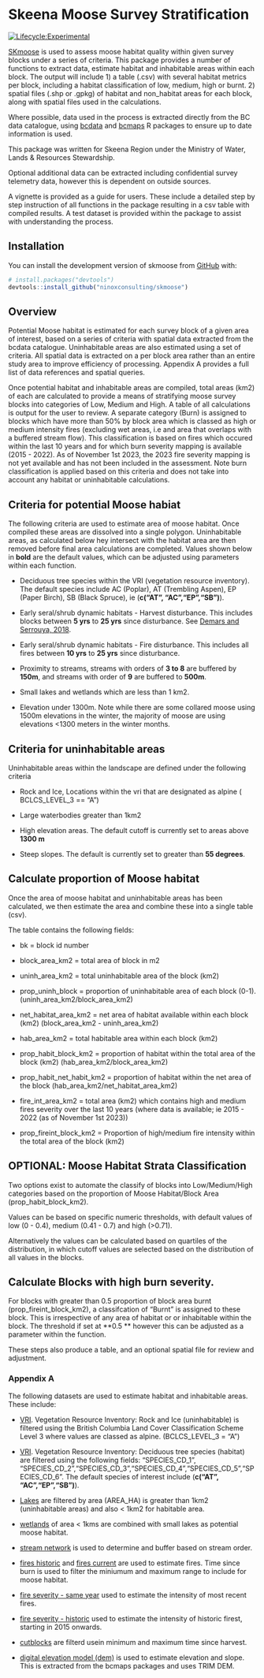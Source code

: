 
<!-- README.md is generated from README.Rmd. Please edit that file -->

# Skeena Moose Survey Stratification

<!-- badges: start -->

[![Lifecycle:Experimental](https://img.shields.io/badge/Lifecycle-Experimental-339999)](Redirect-URL)
<!-- badges: end -->

[SKmoose](https://gcperk.github.io/skmoose/index.html) is used to assess
moose habitat quality within given survey blocks under a series of
criteria. This package provides a number of functions to extract data,
estimate habitat and inhabitable areas within each block. The output
will include 1) a table (.csv) with several habitat metrics per block,
including a habitat classification of low, medium, high or burnt. 2)
spatial files (.shp or .gpkg) of habitat and non_habitat areas for each
block, along with spatial files used in the calculations.

Where possible, data used in the process is extracted directly from the
BC data catalogue, using [bcdata](https://github.com/bcgov/bcdata) and
[bcmaps](https://github.com/bcgov/bcmaps) R packages to ensure up to
date information is used.

This package was written for Skeena Region under the Ministry of Water,
Lands & Resources Stewardship.

Optional additional data can be extracted including confidential survey
telemetry data, however this is dependent on outside sources.

A vignette is provided as a guide for users. These include a detailed
step by step instruction of all functions in the package resulting in a
csv table with compiled results. A test dataset is provided within the
package to assist with understanding the process.

## Installation

You can install the development version of skmoose from
[GitHub](https://github.com/) with:

``` r
# install.packages("devtools")
devtools::install_github("ninoxconsulting/skmoose")
```

## Overview

Potential Moose habitat is estimated for each survey block of a given
area of interest, based on a series of criteria with spatial data
extracted from the bcdata catalogue. Uninhabitable areas are also
estimated using a set of criteria. All spatial data is extracted on a
per block area rather than an entire study area to improve efficiency of
processing. Appendix A provides a full list of data references and
spatial queries.

Once potential habitat and inhabitable areas are compiled, total areas
(km2) of each are calculated to provide a means of stratifying moose
survey blocks into categories of Low, Medium and High. A table of all
calculations is output for the user to review. A separate category
(Burn) is assigned to blocks which have more than 50% by block area
which is classed as high or medium intensity fires (excluding wet areas,
i.e and area that overlaps with a buffered stream flow). This
classification is based on fires which occured within the last 10 years
and for which burn severity mapping is available (2015 - 2022). As of
November 1st 2023, the 2023 fire severity mapping is not yet available
and has not been included in the assessment. Note burn classification is
applied based on this criteria and does not take into account any
habitat or uninhabitable calculations.

## Criteria for potential Moose habiat

The following criteria are used to estimate area of moose habitat. Once
compiled these areas are dissolved into a single polygon. Uninhabitable
areas, as calculated below hey intersect with the habitat area are then
removed before final area calculations are completed. Values shown below
in **bold** are the default values, which can be adjusted using
parameters within each function.

- Deciduous tree species within the VRI (vegetation resource inventory).
  The default species include AC (Poplar), AT (Trembling Aspen), EP
  (Paper Birch), SB (Black Spruce), ie (**c(“AT”, “AC”,“EP”,“SB”)**).

- Early seral/shrub dynamic habitats - Harvest disturbance. This
  includes blocks between **5 yrs** to **25 yrs** since disturbance. See
  [Demars and Serrouya,
  2018](https://cdnsciencepub.com/doi/abs/10.1139/cjz-2018-0319).

- Early seral/shrub dynamic habitats - Fire disturbance. This includes
  all fires between **10 yrs** to **25 yrs** since disturbance.

- Proximity to streams, streams with orders of **3 to 8** are buffered
  by **150m**, and streams with order of **9** are buffered to **500m**.

- Small lakes and wetlands which are less than 1 km2.

- Elevation under 1300m. Note while there are some collared moose using
  1500m elevations in the winter, the majority of moose are using
  elevations \<1300 meters in the winter months.

## Criteria for uninhabitable areas

Uninhabitable areas within the landscape are defined under the following
criteria

- Rock and Ice, Locations within the vri that are designated as alpine (
  BCLCS_LEVEL_3 == “A”)

- Large waterbodies greater than 1km2

- High elevation areas. The default cutoff is currently set to areas
  above **1300 m**

- Steep slopes. The default is currently set to greater than **55
  degrees**.

## Calculate proportion of Moose habitat

Once the area of moose habitat and uninhabitable areas has been
calculated, we then estimate the area and combine these into a single
table (csv).

The table contains the following fields:

- bk = block id number

- block_area_km2 = total area of block in m2

- uninh_area_km2 = total uninhabitable area of the block (km2)

- prop_uninh_block = proportion of uninhabitable area of each block
  (0-1). (uninh_area_km2/block_area_km2)

- net_habitat_area_km2 = net area of habitat available within each block
  (km2) (block_area_km2 - uninh_area_km2)

- hab_area_km2 = total habitable area within each block (km2)

- prop_habit_block_km2 = proportion of habitat within the total area of
  the block (km2) (hab_area_km2/block_area_km2)

- prop_habit_net_habit_km2 = proportion of habitat within the net area
  of the block (hab_area_km2/net_habitat_area_km2)

- fire_int_area_km2 = total area (km2) which contains high and medium
  fires severity over the last 10 years (where data is available; ie
  2015 - 2022 (as of November 1st 2023))

- prop_fireint_block_km2 = Proportion of high/medium fire intensity
  within the total area of the block (km2)

## OPTIONAL: Moose Habitat Strata Classification

Two options exist to automate the classify of blocks into
Low/Medium/High categories based on the proportion of Moose
Habitat/Block Area (prop_habit_block_km2).

Values can be based on specific numeric thresholds, with default values
of low (0 - 0.4), medium (0.41 - 0.7) and high (\>0.71).

Alternatively the values can be calculated based on quartiles of the
distribution, in which cutoff values are selected based on the
distribution of all values in the blocks.

## Calculate Blocks with high burn severity.

For blocks with greater than 0.5 proportion of block area burnt
(prop_fireint_block_km2), a classifcation of “Burnt” is assigned to
these block. This is irrespective of any area of habitat or or
inhabitable within the block. The threshold if set at **0.5 ** however
this can be adjusted as a parameter within the function.

These steps also produce a table, and an optional spatial file for
review and adjustment.

### Appendix A

The following datasets are used to estimate habitat and inhabitable
areas. These include:

- [VRI](https://catalogue.data.gov.bc.ca/dataset/vri-2022-forest-vegetation-composite-polygon).
  Vegetation Resource Inventory: Rock and Ice (uninhabitable) is
  filtered using the British Columbia Land Cover Classification Scheme
  Level 3 where values are classed as alpine. (BCLCS_LEVEL_3 = “A”)

- [VRI](https://catalogue.data.gov.bc.ca/dataset/vri-2022-forest-vegetation-composite-polygon).
  Vegetation Resource Inventory: Deciduous tree species (habitat) are
  filtered using the following fields: “SPECIES_CD_1”,
  “SPECIES_CD_2”,“SPECIES_CD_3”,“SPECIES_CD_4”,“SPECIES_CD_5”,“SPECIES_CD_6”.
  The default species of interest include (**c(“AT”, “AC”,“EP”,“SB”)**).

- [Lakes](https://catalogue.data.gov.bc.ca/dataset/freshwater-atlas-lakes)
  are filtered by area (AREA_HA) is greater than 1km2 (uninhabitable
  areas) and also \< 1km2 for habitable area.

- [wetlands](https://catalogue.data.gov.bc.ca/dataset/freshwater-atlas-wetlands)
  of area \< 1kms are combined with small lakes as potential moose
  habitat.

- [stream
  network](https://catalogue.data.gov.bc.ca/dataset/92344413-8035-4c08-b996-65a9b3f62fca)
  is used to determine and buffer based on stream order.

- [fires
  historic](https://catalogue.data.gov.bc.ca/dataset/22c7cb44-1463-48f7-8e47-88857f207702)
  and [fires
  current](https://catalogue.data.gov.bc.ca/dataset/cdfc2d7b-c046-4bf0-90ac-4897232619e1)
  are used to estimate fires. Time since burn is used to filter the
  miniumum and maximum range to include for moose habitat.

- [fire severity - same
  year](https://catalogue.data.gov.bc.ca/dataset/fire-burn-severity-same-year)
  used to estimate the intensity of most recent fires.

- [fire severity -
  historic](https://catalogue.data.gov.bc.ca/dataset/fire-burn-severity-historical)
  used to estimate the intensity of historic firest, starting in 2015
  onwards.

- [cutblocks](https://catalogue.data.gov.bc.ca/dataset/b1b647a6-f271-42e0-9cd0-89ec24bce9f7)
  are filterd usein minimum and maximum time since harvest.

- [digital elevation model
  (dem)](https://rdrr.io/github/bcgov/bcmaps/man/cded.html) is used to
  estimate elevation and slope. This is extracted from the bcmaps
  packages and uses TRIM DEM.
